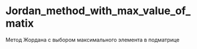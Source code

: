 # Jordan_method_with_max_value_of_matix

Метод Жордана с выбором максимального элемента в подматрице
